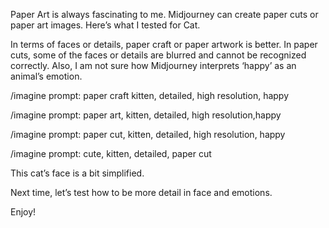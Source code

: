 Paper Art is always fascinating to me. Midjourney can create paper cuts or paper art images. Here’s what I tested for Cat.

In terms of faces or details, paper craft or paper artwork is better. In paper cuts, some of the faces or details are blurred and cannot be recognized correctly. Also, I am not sure how Midjourney interprets ‘happy’ as an animal’s emotion.

/imagine prompt: paper craft kitten, detailed, high resolution, happy


/imagine prompt: paper art, kitten, detailed, high resolution,happy


/imagine prompt: paper cut, kitten, detailed, high resolution, happy


/imagine prompt: cute, kitten, detailed, paper cut


This cat’s face is a bit simplified.

Next time, let’s test how to be more detail in face and emotions.

Enjoy!
